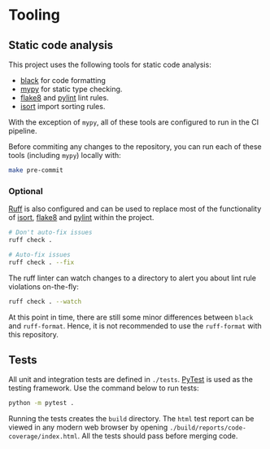 # Tooling

## Static code analysis

This project uses the following tools for static code analysis:

* [black](https://black.readthedocs.io/en/stable/) for code formatting
* [mypy](https://mypy.readthedocs.io/en/stable/) for static type checking.
* [flake8](https://flake8.pycqa.org/en/latest/) and [pylint](https://www.pylint.org/) lint rules.
* [isort](https://pycqa.github.io/isort/) import sorting rules.

With the exception of `mypy`, all of these tools are configured to run in the CI pipeline.

Before commiting any changes to the repository, you can run each of these tools (including `mypy`) locally with:

```bash
make pre-commit
```

### Optional

[Ruff](https://docs.astral.sh/ruff/) is also configured and can be used to replace most of the functionality of [isort](https://pycqa.github.io/isort/), [flake8](https://flake8.pycqa.org/en/latest/) and [pylint](https://pylint.pycqa.org/en/latest/index.html) within the project.

```bash
# Don't auto-fix issues
ruff check .

# Auto-fix issues
ruff check . --fix
```

The ruff linter can watch changes to a directory to alert you about lint rule violations on-the-fly:

```bash
ruff check . --watch
```

At this point in time, there are still some minor differences between `black` and `ruff-format`. Hence, it is not recommended to use the `ruff-format` with this repository.

## Tests

All unit and integration tests are defined in `./tests`. [PyTest](http://pythontesting.net/framework/pytest/pytest-introduction/) is used as the testing framework. Use the command below to run tests:

```bash
python -m pytest .
```

Running the tests creates the `build` directory. The `html` test report can be viewed in any modern web browser by opening `./build/reports/code-coverage/index.html`. All the tests should pass before merging code.